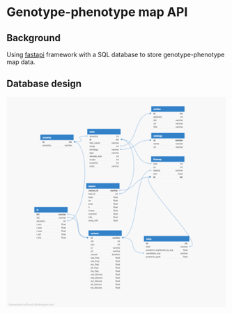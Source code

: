 # Genotype-phenotype map API

## Background

Using [fastapi](http://fastapi.tiangolo.com) framework with a SQL database to store genotype-phenotype map data.


## Database design

![Database design](db/genotype-phenotype-map_1.png)



